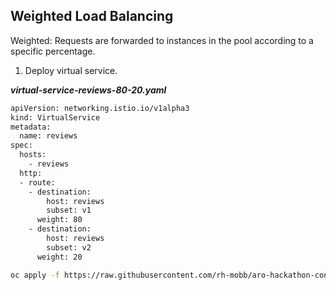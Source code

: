 ## Weighted Load Balancing
Weighted: Requests are forwarded to instances in the pool according to a specific percentage.

 1. Deploy virtual service.
 
 ***virtual-service-reviews-80-20.yaml***

```bash
apiVersion: networking.istio.io/v1alpha3
kind: VirtualService
metadata:
  name: reviews
spec:
  hosts:
    - reviews
  http:
  - route:
    - destination:
        host: reviews
        subset: v1
      weight: 80
    - destination:
        host: reviews
        subset: v2
      weight: 20
```
```bash
oc apply -f https://raw.githubusercontent.com/rh-mobb/aro-hackathon-content/main/aro-content/assets/virtual-service-reviews-80-20.yaml
```
